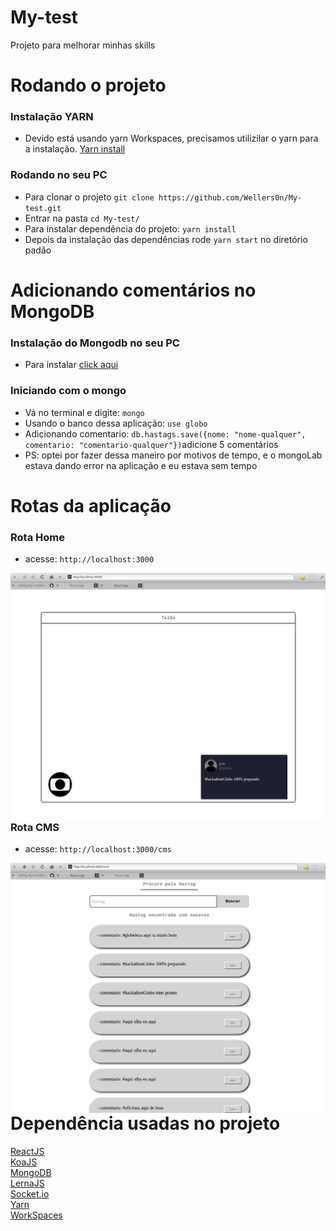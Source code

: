 # My-test

Projeto para melhorar minhas skills

# Rodando o projeto

### Instalação YARN

- Devido está usando yarn Workspaces, precisamos utilizilar o yarn para a instalação.
[Yarn install](https://yarnpkg.com/en/docs/install)

### Rodando no seu PC

- Para clonar o projeto `git clone https://github.com/Wellers0n/My-test.git`
- Entrar na pasta `cd My-test/`
- Para instalar dependência do projeto: `yarn install`
- Depois da instalação das dependências rode `yarn start` no diretório padão

# Adicionando comentários no MongoDB

 ### Instalação do Mongodb no seu PC
 
 - Para instalar [click aqui](https://docs.mongodb.com/manual/installation/)
 
 ### Iniciando com o mongo
 
 - Vá no terminal e digite: `mongo`
 - Usando o banco dessa aplicação: `use globo`
 - Adicionando comentario: `db.hastags.save({nome: "nome-qualquer", comentario: "comentario-qualquer"})`adicione 5 comentários
 - PS: optei por fazer dessa maneiro por motivos de tempo, e o mongoLab estava dando error na aplicação e eu estava sem tempo
  
# Rotas da aplicação
  
### Rota Home
- acesse: `http://localhost:3000`

<img src="img1.png" align="left">

### Rota CMS
- acesse: `http://localhost:3000/cms`

<img src="img2.png" align="left">

# Dependência usadas no projeto

[ReactJS](https://reactjs.org/)<br/>
[KoaJS](https://koajs.com/)<br/>
[MongoDB](https://www.mongodb.com/)<br/>
[LernaJS](https://lernajs.io/)<br/>
[Socket.io](https://socket.io/)<br/>
[Yarn](https://yarnpkg.com/en/)<br/>
[WorkSpaces](https://yarnpkg.com/lang/en/docs/workspaces/)<br/>

